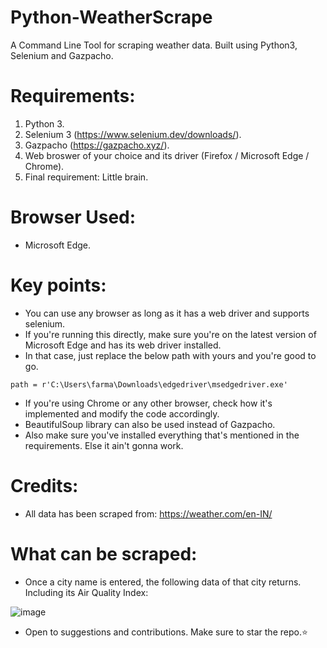 # Python-WeatherScrape
A Command Line Tool for scraping weather data. Built using Python3, Selenium and Gazpacho.
# Requirements:
1. Python 3.
2. Selenium 3 (https://www.selenium.dev/downloads/).
3. Gazpacho (https://gazpacho.xyz/).
5. Web broswer of your choice and its driver (Firefox / Microsoft Edge / Chrome).
6. Final requirement: Little brain.
# Browser Used:
* Microsoft Edge.
# Key points:
* You can use any browser as long as it has a web driver and supports selenium.
* If you're running this directly, make sure you're on the latest version of Microsoft Edge and has its web driver installed.
* In that case, just replace the below path with yours and you're good to go.
```
path = r'C:\Users\farma\Downloads\edgedriver\msedgedriver.exe'
```
* If you're using Chrome or any other browser, check how it's implemented and modify the code accordingly.
* BeautifulSoup library can also be used instead of Gazpacho.
* Also make sure you've installed everything that's mentioned in the requirements. Else it ain't gonna work.
# Credits:
* All data has been scraped from: https://weather.com/en-IN/

# What can be scraped:
* Once a city name is entered, the following data of that city returns. Including its Air Quality Index:

![image](https://user-images.githubusercontent.com/44538497/103463318-812f9100-4d51-11eb-8798-4cd7be15b632.png)

* Open to suggestions and contributions. Make sure to star the repo.:star:
